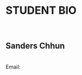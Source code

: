 <html lang="en">
<head>
    <meta charset="UTF-8">
    <meta name="viewport" content="width=device-width, initial-scale=1.0">

</head>
<body>
    <h1>STUDENT BIO</h1><br>
    <h2>Sanders Chhun</h2><br>
    <img src="https://placehold.it/200x200" alt=""><br>
    Email: <a href="mailto:Sandersvisethchhun@gmail.com"></a>
</body>


</html>

